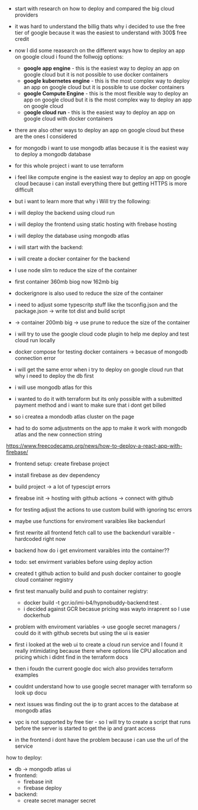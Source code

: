 - start with research on how to deploy and compared the big cloud providers
- it was hard to understand the billig thats why i decided to use the free tier of google because it was the easiest to understand with 300$ free credit
- now I did some reasearch on the different ways how to deploy an app on google cloud i found the follwojg options:
  - **google app engine** - this is the easiest way to deploy an app on google cloud but it is not possible to use docker containers
  - **google kubernetes engine** - this is the most complex way to deploy an app on google cloud but it is possible to use docker containers
  - **google Compute Engine** - this is the most flexible way to deploy an app on google cloud but it is the most complex way to deploy an app on google cloud
  - g**oogle cloud run** - this is the easiest way to deploy an app on google cloud with docker containers
- there are also other ways to deploy an app on google cloud but these are the ones I considered
- for mongodb i want to use mongodb atlas because it is the easiest way to deploy a mongodb database
- for this whole project i want to use terraform

- i feel like compute engine is the easiest way to deploy an app on google cloud because i can install everything there but getting HTTPS is more difficult
- but i want to learn more that why i Will try the following:
- i will deploy the backend using cloud run
- i will deploy the frontend using static hosting with firebase hosting
- i will deploy the database using mongodb atlas

- i will start with the backend:
- i will create a docker container for the backend
- I use node slim to reduce the size of the container
- first container 360mb biog now 162mb big
- dockerignore is also used to reduce the size of the container
- i need to adjust some typescritp stuff like the tsconfig.json and the package.json -> write tot dist and build script
- -> container 200mb big -> use prune to reduce the size of the container

- i will try to use the google cloud code plugin to help me deploy and test cloud run locally
- docker compose for testing docker containers -> becasue of mongodb connection error

- i will get the same error when i try to deploy on google cloud run that why i need to deploy the db first
- i will use mongodb atlas for this 
- i wanted to do it with terraform but its only possible with a submitted payment method and i want to make sure that i dont get billed
- so i createa a mondodb atlas cluster on the page 
- had to do some adjustments on the app to make it work with mongodb atlas and the new connection string

https://www.freecodecamp.org/news/how-to-deploy-a-react-app-with-firebase/
- frontend setup: create firebase project
- install firebase as dev dependency
- build project -> a lot of typescipt errors
- fireabse init -> hosting with github actions -> connect with github
- for testing adjust the actions to use custom build with ignoring tsc errors
- maybe use functions for enviroment varaibles like backendurl
- first rewrite all frontend fetch call to use the backendurl varaible - hardcoded right now

- backend how do i get enviroment varaibles into the container??
- todo: set envirment variables before using deploy action
- created t github action to build and push docker container to google cloud container registry
- first test manually build and push to container registry: 
  - docker build -t gcr.io/imi-b4/hypnobuddy-backend:test .
  - i decided against GCR becasue pricing was wayto inraprent so I use dockerhub
- problem with enviroment variables -> use google secret managers / could do it with github secrets but using the ui is easier
- first i looked at the web ui to create a cloud run service and I found it really intimidating because there where options lile CPU allocation and pricing which i didnt find in the terraform docs
- then i foudn the current google doc wich also provides terraform examples
- couldnt understand how to use google secret manager with terraform so look up docu
- next issues was finding out the ip to grant acces to the database at mongodb atlas
- vpc is not supported by free tier - so I will try to create a script that runs before the server is started to get the ip and grant access
- in the frontend i dont have the problem because i can use the url of the service



how to deploy:
- db -> mongodb atlas ui
- frontend:
  - firebase init
  - firebase deploy
- backend: 
  - create secret manager secret